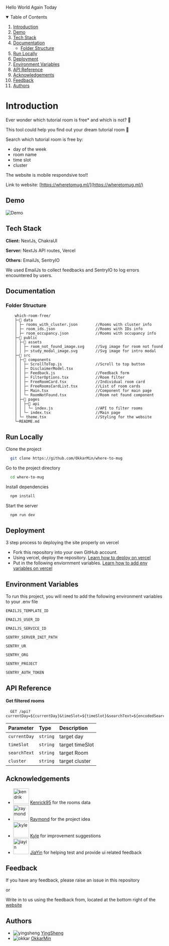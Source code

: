 Hello
World
Again
Today
<!-- TABLE OF CONTENTS -->
<details open="open">
  <summary>Table of Contents</summary>
  <ol>
    <li><a href="#Introduction">Introduction</a></li>
    <li><a href="#demo">Demo</a></li>
    <li><a href="#Tech-Stack">Tech Stack</a></li>
    <li><a href="#Documentation">Documentation</a>
    <ul>
        <li><a href="#Folder-Structure">Folder Structure</a></li>
      </ul>
    </li>
    <li><a href="#Run-Locally">Run Locally</a></li>
    <li><a href="#Deployment">Deployment</a></li>
    <li><a href="#Environment-Variables">Environment Variables</a></li>
    <li><a href="#API-Reference">API Reference</a></li>
    <li><a href="#acknowledgements">Acknowledgements</a></li>
    <li><a href="#Feedback">Feedback</a></li>
    <li><a href="#Authors">Authors</a></li>
  </ol>
</details>

# Introduction

Ever wonder which tutorial room is free\* and which is not? 🤨

This tool could help you find out your dream tutorial room 🥳

Search which tutorial room is free by:

- day of the week
- room name
- time slot
- cluster

The website is mobile respondsive too!!

Link to website:
[https://wheretomug.ml/](https://wheretomug.ml/)

## Demo

![Demo](./doc/where-to-mug-demo.gif)

## Tech Stack

**Client:** NextJs, ChakraUI

**Server:** NextJs API routes, Vercel

**Others:** EmailJs, SentryIO

We used EmailJs to collect feedbacks and SentryIO to log errors encountered by users.

## Documentation

### Folder Structure

```
    which-room-free/
    ├─📁 data
    │ ├─ rooms_with_cluster.json        //Rooms with cluster info
    │ ├─ room_ids.json                  //Rooms with IDs info
    │ ├─ room_occupancy.json            //Rooms with occupancy info
    ├─📁 public
    │ ├─📁 assets
    │ │ ├─ room_not_found_image.svg     //Svg image for room not found
    │ │ ├─ study_modal_image.svg        //Svg image for intro modal
    ├─📁 src
    │ ├─📁 components
    │ │ ├─ ScrollToTop.js               //Scroll to top button
    │ │ ├─ DisclaimerModel.tsx
    │ │ ├─ Feedback.js                  //Feedback form
    │ │ ├─ FilterOptions.tsx            //Room filter
    │ │ ├─ FreeRoomCard.tsx             //Individual room card
    │ │ ├─ FreeRoomsCardList.tsx        //List of room cards
    │ │ ├─ Main.tsx                     //Component for main page
    │ │ └─ RoomNotFound.tsx             //Room not found component
    │ ├─📁 pages
    │ │ ├─📁 api
    │ │ │ └─ index.js                   //API to filter rooms
    │ │ └─ index.tsx                    //Main page
    │ └─ theme.tsx                      //Styling for the website
    └─README.md
```

## Run Locally

Clone the project

```bash
  git clone https://github.com/OkkarMin/where-to-mug
```

Go to the project directory

```bash
  cd where-to-mug
```

Install dependencies

```bash
  npm install
```

Start the server

```bash
  npm run dev
```

## Deployment

3 step process to deploying the site properly on vercel

- Fork this repository into your own GitHub account.
- Using vercel, deploy the repository. [Learn how to deploy on vercel](https://vercel.com/docs/introduction)
- Put in the following enviornment variables. [Learn how to add env variables on vercel](https://vercel.com/docs/environment-variables)

## Environment Variables

To run this project, you will need to add the following environment variables to your .env file

`EMAILJS_TEMPLATE_ID`

`EMAILJS_USER_ID`

`EMAILJS_SERVICE_ID`

`SENTRY_SERVER_INIT_PATH`

`SENTRY_UR`

`SENTRY_ORG`

`SENTRY_PROJECT`

`SENTRY_AUTH_TOKEN`

## API Reference

#### Get filtered rooms

```http
  GET /api?currentDay=${currentDay}&timeSlot=${timeSlot}&searchText=${encodedSearchText}&cluster=${cluster}
```

| Parameter    | Type     | Description     |
| :----------- | :------- | :-------------- |
| `currentDay` | `string` | target day      |
| `timeSlot`   | `string` | target timeSlot |
| `searchText` | `string` | target Room     |
| `cluster`    | `string` | target cluster  |

## Acknowledgements

- <img src="https://avatars.githubusercontent.com/u/3090380?s=50&v=4" alt="kendrik" height="50px" width="50px" /> [Kenrick95](https://github.com/kenrick95/plan/tree/master/back_end/data/parsed/json) for the rooms data
- <img src="https://avatars.githubusercontent.com/u/29200919?s=50&v=4" alt="raymond" height="50px" width="50px" /> [Raymond](https://github.com/Cozinater) for the project idea
- <img src="https://avatars.githubusercontent.com/u/37650399?s=50&v=4" alt="kyle" height="50px" width="50px" /> [Kyle](https://github.com/HJunyuan) for improvement suggestions
- <img src="https://avatars.githubusercontent.com/u/48309567?s=50&v=4" alt="jiayin" height="50px" width="50px" /> [JiaYin](https://github.com/lhinjy) for helping test and provide ui related feedback

## Feedback

If you have any feedback, please raise an issue in this repository

or

Write in to us using the feedback from, located at the bottom right of the [website](https://wheretomug.ml/)

## Authors

- <img src="https://avatars.githubusercontent.com/u/70012669?s=50&v=4" alt="yingsheng"  /> [YingSheng](https://yeowys.com)
- <img src="https://avatars.githubusercontent.com/u/24297303?s=50&v=4" alt="okkar"  /> [OkkarMin](https://okkarm.in)
